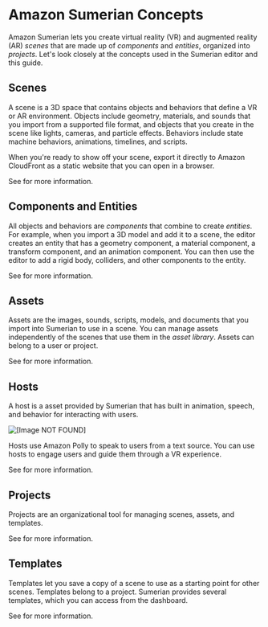 # Amazon Sumerian Concepts<a name="sumerian-concepts"></a>

Amazon Sumerian lets you create virtual reality \(VR\) and augmented reality \(AR\) *scenes* that are made up of *components* and *entities*, organized into *projects*\. Let's look closely at the concepts used in the Sumerian editor and this guide\.

## Scenes<a name="concepts-scenes"></a>

A scene is a 3D space that contains objects and behaviors that define a VR or AR environment\. Objects include geometry, materials, and sounds that you import from a supported file format, and objects that you create in the scene like lights, cameras, and particle effects\. Behaviors include state machine behaviors, animations, timelines, and scripts\.

When you're ready to show off your scene, export it directly to Amazon CloudFront as a static website that you can open in a browser\.

See  for more information\.

## Components and Entities<a name="concepts-components"></a>

All objects and behaviors are *components* that combine to create *entities*\. For example, when you import a 3D model and add it to a scene, the editor creates an entity that has a geometry component, a material component, a transform component, and an animation component\. You can then use the editor to add a rigid body, colliders, and other components to the entity\.

See  for more information\.

## Assets<a name="concepts-assets"></a>

Assets are the images, sounds, scripts, models, and documents that you import into Sumerian to use in a scene\. You can manage assets independently of the scenes that use them in the *asset library*\. Assets can belong to a user or project\.

See  for more information\.

## Hosts<a name="concepts-hosts"></a>

A host is a asset provided by Sumerian that has built in animation, speech, and behavior for interacting with users\.

![\[Image NOT FOUND\]](http://docs.aws.amazon.com/sumerian/latest/userguide/images/hosts.png)

Hosts use Amazon Polly to speak to users from a text source\. You can use hosts to engage users and guide them through a VR experience\.

See  for more information\.

## Projects<a name="concepts-projects"></a>

Projects are an organizational tool for managing scenes, assets, and templates\.

See  for more information\.

## Templates<a name="concepts-templates"></a>

Templates let you save a copy of a scene to use as a starting point for other scenes\. Templates belong to a project\. Sumerian provides several templates, which you can access from the dashboard\.

See  for more information\.